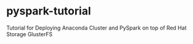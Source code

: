 # pyspark-tutorial
Tutorial for Deploying Anaconda Cluster and PySpark on top of Red Hat Storage GlusterFS
